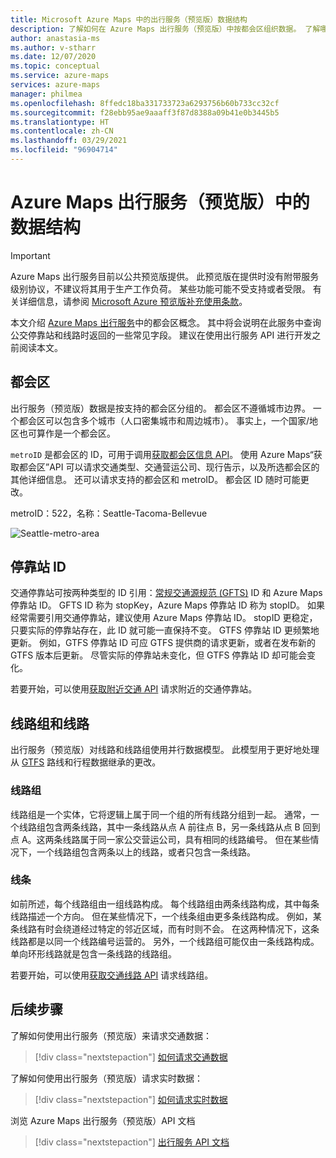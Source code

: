 ```yaml
---
title: Microsoft Azure Maps 中的出行服务（预览版）数据结构
description: 了解如何在 Azure Maps 出行服务（预览版）中按都会区组织数据。 了解哪些字段存储有关公交停靠站和线路的信息。
author: anastasia-ms
ms.author: v-stharr
ms.date: 12/07/2020
ms.topic: conceptual
ms.service: azure-maps
services: azure-maps
manager: philmea
ms.openlocfilehash: 8ffedc18ba331733723a6293756b60b733cc32cf
ms.sourcegitcommit: f28ebb95ae9aaaff3f87d8388a09b41e0b3445b5
ms.translationtype: HT
ms.contentlocale: zh-CN
ms.lasthandoff: 03/29/2021
ms.locfileid: "96904714"
---
```

# <a name="data-structures-in-azure-maps-mobility-services-preview"></a>Azure Maps 出行服务（预览版）中的数据结构 

> [!IMPORTANT]
> Azure Maps 出行服务目前以公共预览版提供。
> 此预览版在提供时没有附带服务级别协议，不建议将其用于生产工作负荷。 某些功能可能不受支持或者受限。 有关详细信息，请参阅 [Microsoft Azure 预览版补充使用条款](https://azure.microsoft.com/support/legal/preview-supplemental-terms/)。



本文介绍 [Azure Maps 出行服务](/rest/api/maps/mobility)中的都会区概念。 其中将会说明在此服务中查询公交停靠站和线路时返回的一些常见字段。 建议在使用出行服务 API 进行开发之前阅读本文。

## <a name="metro-area"></a>都会区

出行服务（预览版）数据是按支持的都会区分组的。 都会区不遵循城市边界。 一个都会区可以包含多个城市（人口密集城市和周边城市）。 事实上，一个国家/地区也可算作是一个都会区。 

`metroID` 是都会区的 ID，可用于调用[获取都会区信息 API](/rest/api/maps/mobility/getmetroareainfopreview)。 使用 Azure Maps“获取都会区”API 可以请求交通类型、交通营运公司、现行告示，以及所选都会区的其他详细信息。 还可以请求支持的都会区和 metroID。 都会区 ID 随时可能更改。

metroID：522，名称：Seattle-Tacoma-Bellevue 

![Seattle-metro-area](./media/mobility-service-data-structure/seattle-metro.png)

## <a name="stop-ids"></a>停靠站 ID

交通停靠站可按两种类型的 ID 引用：[常规交通源规范 (GFTS)](http://gtfs.org/) ID 和 Azure Maps 停靠站 ID。 GFTS ID 称为 stopKey，Azure Maps 停靠站 ID 称为 stopID。 如果经常需要引用交通停靠站，建议使用 Azure Maps 停靠站 ID。 stopID 更稳定，只要实际的停靠站存在，此 ID 就可能一直保持不变。 GTFS 停靠站 ID 更频繁地更新。 例如，GTFS 停靠站 ID 可应 GTFS 提供商的请求更新，或者在发布新的 GTFS 版本后更新。 尽管实际的停靠站未变化，但 GTFS 停靠站 ID 却可能会变化。

若要开始，可以使用[获取附近交通 API](/rest/api/maps/mobility/getnearbytransitpreview) 请求附近的交通停靠站。

## <a name="line-groups-and-lines"></a>线路组和线路

出行服务（预览版）对线路和线路组使用并行数据模型。 此模型用于更好地处理从 [GTFS](http://gtfs.org/) 路线和行程数据继承的更改。


### <a name="line-groups"></a>线路组

线路组是一个实体，它将逻辑上属于同一个组的所有线路分组到一起。 通常，一个线路组包含两条线路，其中一条线路从点 A 前往点 B，另一条线路从点 B 回到点 A。这两条线路属于同一家公交营运公司，具有相同的线路编号。 但在某些情况下，一个线路组包含两条以上的线路，或者只包含一条线路。


### <a name="lines"></a>线条

如前所述，每个线路组由一组线路构成。 每个线路组由两条线路构成，其中每条线路描述一个方向。  但在某些情况下，一个线条组由更多条线路构成。 例如，某条线路有时会绕道经过特定的邻近区域，而有时则不会。 在这两种情况下，这条线路都是以同一个线路编号运营的。 另外，一个线路组可能仅由一条线路构成。 单向环形线路就是包含一条线路的线路组。

若要开始，可以使用[获取交通线路 API](/rest/api/maps/mobility/gettransitlineinfopreview) 请求线路组。


## <a name="next-steps"></a>后续步骤

了解如何使用出行服务（预览版）来请求交通数据：

> [!div class="nextstepaction"]
> [如何请求交通数据](how-to-request-transit-data.md)

了解如何使用出行服务（预览版）请求实时数据：

> [!div class="nextstepaction"]
> [如何请求实时数据](how-to-request-real-time-data.md)

浏览 Azure Maps 出行服务（预览版）API 文档

> [!div class="nextstepaction"]
> [出行服务 API 文档](/rest/api/maps/mobility)